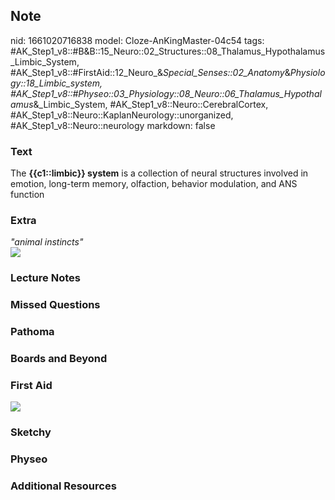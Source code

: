## Note
nid: 1661020716838
model: Cloze-AnKingMaster-04c54
tags: #AK_Step1_v8::#B&B::15_Neuro::02_Structures::08_Thalamus_Hypothalamus_Limbic_System, #AK_Step1_v8::#FirstAid::12_Neuro_&_Special_Senses::02_Anatomy_&_Physiology::18_Limbic_system, #AK_Step1_v8::#Physeo::03_Physiology::08_Neuro::06_Thalamus_Hypothalamus_&_Limbic_System, #AK_Step1_v8::Neuro::CerebralCortex, #AK_Step1_v8::Neuro::KaplanNeurology::unorganized, #AK_Step1_v8::Neuro::neurology
markdown: false

### Text
<div>
  The <b>{{c1::limbic}} system</b> is a collection of neural
  structures involved in emotion, long-term memory, olfaction,
  behavior modulation, and ANS function
</div>

### Extra
<div>
  <i>"animal instincts"</i>
</div><img src="paste-339328186187824.jpg">

### Lecture Notes


### Missed Questions


### Pathoma


### Boards and Beyond


### First Aid
<img src="tmpHJY_CY.png">

### Sketchy


### Physeo


### Additional Resources

